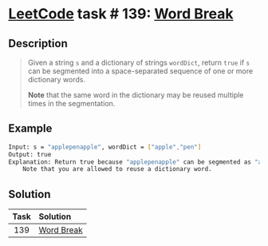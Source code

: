 # [LeetCode][leetcode] task # 139: [Word Break][task]

Description
-----------

> Given a string `s` and a dictionary of strings `wordDict`,
> return `true` if `s` can be segmented into a space-separated sequence of one or more dictionary words.
> 
> **Note** that the same word in the dictionary may be reused multiple times in the segmentation.

Example
-------

```sh
Input: s = "applepenapple", wordDict = ["apple","pen"]
Output: true
Explanation: Return true because "applepenapple" can be segmented as "apple pen apple".
    Note that you are allowed to reuse a dictionary word.
```

Solution
--------

| Task | Solution               |
|:----:|:-----------------------|
| 139  | [Word Break][solution] |


[leetcode]: <http://leetcode.com/>
[task]: <https://leetcode.com/problems/word-break/>
[solution]: <https://github.com/wellaxis/praxis-leetcode/blob/main/src/main/java/com/witalis/praxis/leetcode/task/h2/p139/option/Practice.java>
